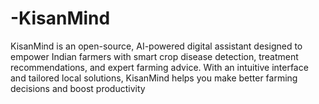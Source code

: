 # -KisanMind
KisanMind is an open-source, AI-powered digital assistant designed to empower Indian farmers with smart crop disease detection, treatment recommendations, and expert farming advice. With an intuitive interface and tailored local solutions, KisanMind helps you make better farming decisions and boost productivity
